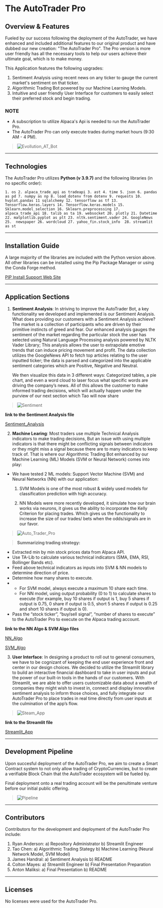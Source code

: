 # The AutoTrader Pro

## Overview & Features
Fueled by our success following the deployment of the AutoTrader, we have enhanced and included additional features to our original product and have  dubbed our new creation: "The AutoTrader Pro". The Pro version is more user friendly has all the necessary tools to help our users achieve their ultimate goal, which is to make money.

This Application features the following upgrades:

1. Sentiment Analysis using recent news on any ticker to gauge the current market's sentiment on that ticker.
2. Algorithmic Trading Bot powered by our Machine Learning Models.
3. Intuitive and user friendly User Interface for customers to easily select their preferred stock and begin trading.


### NOTE
* A subscription to utilize Alpaca's Api is needed to run the AutoTrader Pro.
* The AutoTrader Pro can only execute trades during market hours (9:30 AM - 4 PM).

>![Evollution_AT_Bot](./Images/Screenshot%202022-07-08%20185712.jpg)

---

## Technologies

The AutoTrader Pro utilizes **Python (v 3.9.7)** and the following libraries (in no specific order):

`1. os 2. alpaca_trade_api as tradeapi 3. ast 4. time 5. json 6. pandas as pd 7. numpy as np 8. load_dotenv from dotenv 9. requests 10. hvplot.pandas 11 sqlalchemy 12. tensorflow as tf 13. Tensorflow.keras.layers 14. Tensorflow.keras.models 15. Sklearn.model_selection 16. Sklearn.preprocessing 17.  alpaca_trade_api 18. talib as ta 19. websocket 20. plotly 21. Datetime 22. matplotlib.pyplot as plt 23. nltk.sentiment.vader 24. GoogleNews 25.  newspaper 26. wordcloud 27. yahoo_fin.stock_info  28. streamlit as st `


---

## Installation Guide

A large majority of the libraries are included with the Python version above. All other libraries can be installed using the Pip Package Manager or using the Conda Forge method.

[PIP Install Support Web Site](https://packaging.python.org/en/latest/tutorials/installing-packages/#ensure-you-can-run-python-from-the-command-line)

---

## Application Sections


1. **Sentiment Analysis**:  In striving to improve the AutoTrader Bot, a key functionality we developed and implemented is our Sentiment Analysis. What does providing our customers with a Sentiment Analysis achieve? The market is a collection of participants who are driven by their primitive instincts of greed and fear. Our enhanced analysis gauges the sentiment of the market regarding the particular stock the user has selected using Natural Language Processing analysis powered by NLTK Vader Library; This analysis allows the user to extrapolate emotive trends that can induce pricing movement and profit. The data collection utilizes the GoogleNews API to fetch top articles relating to the user inputted ticker; the data is parsed and categorized into the applicable sentiment categories which are Positive, Negative and Neutral.

    We then visualize this data in 3 different ways: Categorized tables, a pie chart, and even a word cloud to laser focus what specific words are driving the company’s news. All of this allows the customer to make informed trading decisions, which will actually happen under the purview of our next section which Tao will now share

>![Sentiment](./Images/Sentiment.jpg)

**link to the Sentiment Analysis file**

[Sentiment_Analysis](sentiment_analysis.py)





2. **Machine Learing**:  Most traders use multiple Technical Analysis indicators to make trading decisions, But an issue with using multiple indicators is that there might be conflicting signals between indicators or they might miss a signal because there are to many indicators to keep track of. That is where our Algorithmic Trading Bot enhanced by our Machine Learning (ML) Models (SVM or Neural Network) comes into play:

  * We have tested 2 ML models: Support Vector Machine (SVM) and Neural Networks (NN) with our application:      
        
    1.  SVM Models is one of the most robust & widely used models for classification prediction with high accuracy. 

    2.  NN Models were more recently developed, it simulate how our brain works via neurons, it gives us the ability to incorporate the Kelly Criterion for placing trades. Which gives us the functionality to increase the size of our trades/ bets when the odds/signals are in our favor.


 
>![Auto_Trader_Pro](./Images/Auto_Trader_process.jpg)


 >**Summarizing trading strategy:**
  - Extracted min by min stock prices data from Alpaca API.
  - Use TA-Lib to calculate various technical indicators (SMA, EMA, RSI, Bollinger Bands etc).
  - Feed above technical indicators as inputs into SVM & NN models to determine direction of price.
  - Determine how many shares to execute.
  - - For SVM model, always execute a maximum 10 share each time.
    - For NN model, using output probability (0 to 1) to calculate shares to execute (for example, buy 10 shares if output is 1, buy 5 shares if output is 0.75, 0 share if output is 0.5, short 5 shares if output is 0.25 and short 10 shares if output is 0).
  - Pass the “stock ticker”, “buy/sell signal”, “number of shares to execute” to the AutoTrader Pro to execute on the Alpaca trading account.


**link to the NN Algo & SVM Algo files**

[NN_Algo](nn_algo.py)

[SVM_Algo](svm_algo.py)



3. **User Interface**: In designing a product to roll out to general consumers, we have to be cognizant of keeping the end user experience front and center in our design choices. We decided to utilize the Streamlit library to build an interactive financial dashboard to take in user inputs and put the power of our built-in tools in the hands of our customers. With Streamlit, we are able to offer users customizable data about a wealth of companies they might wish to invest in, connect and display innovative sentiment analysis to inform those choices, and fully integrate our AutoTrader Pro to place trades in real time directly from user inputs at the culmination of the app’s flow.

>![Steam_App](./Images/Streamlit%20GIF.gif)


**link to the Streamlit file**


[Streamlit_App](streamlit_app.py)

---

## Development Pipeline

Upon succesful deployment of the AutoTrader Pro, we aim to create a Smart Contract system to not only allow trading of CryptoCurrencies, but to create a verifiable Block Chain that the AutoTrader ecosystem will be fueled by.

Final deployment onto a real trading account will be the penultimate venture before our initial public offering.

>![Pipeline](./Images/Pipeline.jpg)

---

## Contributors

Contributors for the development and deployment of the AutoTrader Pro include:

1. Ryan Anderson: a) Repository Administrator b) Streamlit Engineer
2. Tao Chen: a) Algorithmic Trading Stategy b) Machine Learning (Neural Network Model, SVM Model)
3. James Handral: a) Sentiment Analysis b) README
4. Colton Mayes: a) Streamlit Engineer b) Final Presentation Preparation
5. Anton Maliksi: a)  Final Presentation b)  README
    
---

## Licenses

No licenses were used for the AutoTrader Pro.
